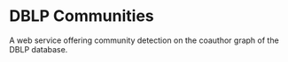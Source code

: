 # DBLP Communities

A web service offering community detection on the coauthor graph of the DBLP database.
